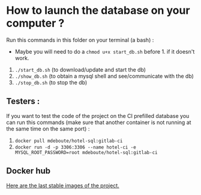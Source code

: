# How to launch the database on your computer ?

Run this commands in this folder on your terminal (a bash) :

* Maybe you will need to do a `chmod u+x start_db.sh` before 1. if it doesn't work.

1. `./start_db.sh` (to download/update and start the db)
2. `./show_db.sh` (to obtain a mysql shell and see/communicate with the db)
3. `./stop_db.sh` (to stop the db)

## Testers :

If you want to test the code of the project on the CI prefilled database you can run this commands (make sure that
another container is not running at the same time on the same port) :

1. `docker pull mdeboute/hotel-sql:gitlab-ci`
2. `docker run -d -p 3306:3306 --name hotel-ci -e MYSQL_ROOT_PASSWORD=root mdeboute/hotel-sql:gitlab-ci`

## Docker hub

[Here are the last stable images of the project.](https://hub.docker.com/r/mdeboute/hotel-sql/tags?page=1&ordering=last_updated)
